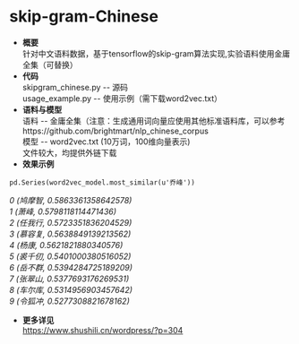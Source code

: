 # skip-gram-Chinese
- **概要**<br>
针对中文语料数据，基于tensorflow的skip-gram算法实现,实验语料使用金庸全集（可替换）
- **代码**<br>
skipgram_chinese.py -- 源码<br>
usage_example.py -- 使用示例（需下载word2vec.txt）<br>
- **语料与模型**<br>
语料 -- 金庸全集（注意：生成通用词向量应使用其他标准语料库，可以参考https://github.com/brightmart/nlp_chinese_corpus<br>
模型 -- word2vec.txt (10万词，100维向量表示)<br>
文件较大，均提供外链下载<br>
- **效果示例**<br>

```
pd.Series(word2vec_model.most_similar(u'乔峰'))
```
*0    (鸠摩智, 0.5863361358642578)<br>
1     (萧峰, 0.5798118114471436)<br>
2    (任我行, 0.5723351836204529)<br>
3    (慕容复, 0.5638849139213562)<br>
4     (杨康, 0.5621821880340576)<br>
5    (裘千仞, 0.5401000380516052)<br>
6    (岳不群, 0.5394284725189209)<br>
7    (张翠山, 0.5377693176269531)<br>
8    (车尔库, 0.5314956903457642)<br>
9    (令狐冲, 0.5277308821678162)<br>*
- **更多详见**<br>
https://www.shushili.cn/wordpress/?p=304
